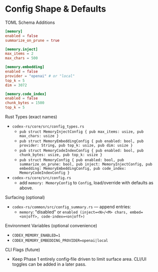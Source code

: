 # Config Shape & Defaults

TOML Schema Additions

```toml
[memory]
enabled = false
summarize_on_prune = true

[memory.inject]
max_items = 2
max_chars = 500

[memory.embedding]
enabled = false
provider = "openai" # or "local"
top_k = 5
dim = 3072

[memory.code_index]
enabled = false
chunk_bytes = 1500
top_k = 5
```

Rust Types (exact names)

- `codex-rs/core/src/config_types.rs`
  - `pub struct MemoryInjectConfig { pub max_items: usize, pub max_chars: usize }`
  - `pub struct MemoryEmbeddingConfig { pub enabled: bool, pub provider: String, pub top_k: usize, pub dim: usize }`
  - `pub struct MemoryCodeIndexConfig { pub enabled: bool, pub chunk_bytes: usize, pub top_k: usize }`
  - `pub struct MemoryConfig { pub enabled: bool, pub summarize_on_prune: bool, pub inject: MemoryInjectConfig, pub embedding: MemoryEmbeddingConfig, pub code_index: MemoryCodeIndexConfig }`
- `codex-rs/core/src/config.rs`
  - add `memory: MemoryConfig` to `Config`, load/override with defaults as above.

Surfacing (optional)

- `codex-rs/common/src/config_summary.rs` — append entries:
  - `memory`: "disabled" or `enabled (inject=<N>/<M> chars, embed=<on|off>, code-index=<on|off>)`

Environment Variables (optional convenience)

- `CODEX_MEMORY_ENABLED=1`
- `CODEX_MEMORY_EMBEDDING_PROVIDER=openai|local`

CLI Flags (future)

- Keep Phase 1 entirely config‑file driven to limit surface area. CLI/UI toggles can be added in a later pass.

